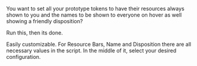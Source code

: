 You want to set all your prototype tokens to have their resources always shown to you and
the names to be shown to everyone on hover as well showing a friendly disposition?

Run this, then its done.

Easily customizable. For Resource Bars, Name and Disposition there are all necessary
values in the script. In the middle of it, select your desired configuration.